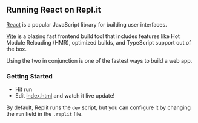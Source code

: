 ## Running React on Repl.it

[React](https://reactjs.org/) is a popular JavaScript library for building user interfaces.

[Vite](https://vitejs.dev/) is a blazing fast frontend build tool that includes features like Hot Module Reloading (HMR), optimized builds, and TypeScript support out of the box.

Using the two in conjunction is one of the fastest ways to build a web app.

### Getting Started
- Hit run
- Edit [index.html](https://github.com/Ambuj-K/lottery-web3-app/blob/main/app/src/index.html) and watch it live update!

By default, Replit runs the `dev` script, but you can configure it by changing the `run` field in the `.replit` file.
